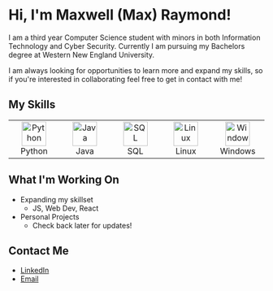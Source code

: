 # Hi, I'm Maxwell (Max) Raymond!

I am a third year Computer Science student with minors in both Information Technology and Cyber Security. Currently I am pursuing my Bachelors degree at Western New England University.

I am always looking for opportunities to learn more and expand my skills, so if you're interested in collaborating feel free to get in contact with me!

## My Skills
<table>
  <tr>
    <td align="center" width="96">
      <a href="#-my-skills">
        <img src="https://cdn.jsdelivr.net/gh/devicons/devicon/icons/python/python-original.svg" width="48" height="48" alt="Python" />
      </a>
      <br>Python
    </td>
    <td align="center" width="96">
      <a href="#-my-skills">
        <img src="https://cdn.jsdelivr.net/gh/devicons/devicon/icons/java/java-original.svg" width="48" height="48" alt="Java" />
      </a>
      <br>Java
    </td>
    <td align="center" width="96">
      <a href="#-my-skills">
        <img src="https://cdn.jsdelivr.net/gh/devicons/devicon/icons/mysql/mysql-original-wordmark.svg" width="48" height="48" alt="SQL" />
      </a>
      <br>SQL
    </td>
     <td align="center" width="96">
      <a href="#-my-skills">
        <img src="https://cdn.jsdelivr.net/gh/devicons/devicon/icons/linux/linux-original.svg" width="48" height="48" alt="Linux" />
      </a>
      <br>Linux
    </td>
    <td align="center" width="96">
      <a href="#-my-skills">
        <img src="https://cdn.jsdelivr.net/gh/devicons/devicon/icons/windows8/windows8-original.svg" width="48" height="48" alt="Windows" />
      </a>
      <br>Windows
    </td>
  </tr>
</table>

## What I'm Working On
- Expanding my skillset
  - JS, Web Dev, React
- Personal Projects
  - Check back later for updates!
 
## Contact Me
- [LinkedIn](https://www.linkedin.com/in/maxwell-raymond-69a987334/)
- [Email](mailto:maxr9090@gmail.com)
<!--
**MaxwellRaymond/MaxwellRaymond** is a ✨ _special_ ✨ repository because its `README.md` (this file) appears on your GitHub profile.

Here are some ideas to get you started:

- 🔭 I’m currently working on ...
- 🌱 I’m currently learning ...
- 👯 I’m looking to collaborate on ...
- 🤔 I’m looking for help with ...
- 💬 Ask me about ...
- 📫 How to reach me: ...
- 😄 Pronouns: ...
- ⚡ Fun fact: ...
-->
